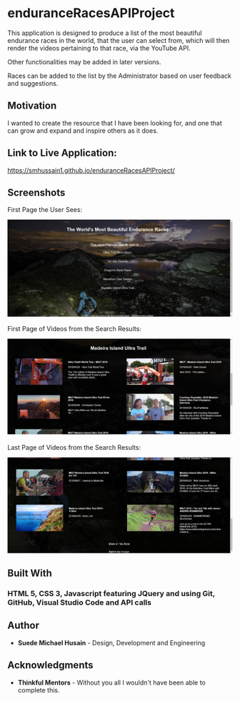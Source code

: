 <!-- # enduranceRacesAPIProject

-->
# enduranceRacesAPIProject

This application is designed to produce a list of the most beautiful endurance races in the world, that the user can select from, which will then render the videos pertaining to that race, via the YouTube API. 

Other functionalities may be added in later versions.

Races can be added to the list by the Administrator based on user feedback and suggestions.

## Motivation

I wanted to create the resource that I have been looking for, and one that can grow and expand and inspire others as it does.

## Link to Live Application:

https://smhussain1.github.io/enduranceRacesAPIProject/

## Screenshots
First Page the User Sees:

![page_one](images/page1.jpg)

First Page of Videos from the Search Results:

![page_two](images/page2.jpg)

Last Page of Videos from the Search Results:

![page_three](images/page3.jpg)


## Built With

### HTML 5, CSS 3, Javascript featuring JQuery and using Git, GitHub, Visual Studio Code and API calls


## Author

* **Suede Michael Husain** - Design, Development and Engineering


## Acknowledgments

* **Thinkful Mentors** - Without you all I wouldn't have been able to complete this.
